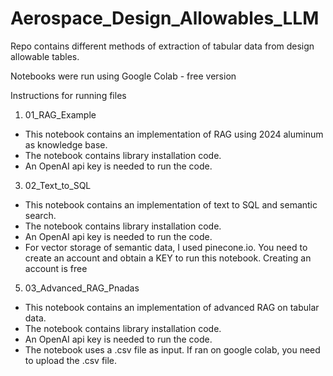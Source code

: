 # Aerospace_Design_Allowables_LLM
Repo contains different methods of extraction of tabular data from design allowable tables.

Notebooks were run using Google Colab - free version


Instructions for running files

1) 01_RAG_Example
- This notebook contains an implementation of RAG using 2024 aluminum as knowledge base.
- The notebook contains library installation code. 
- An OpenAI api key is needed to run the code.
  
3) 02_Text_to_SQL
- This notebook contains an implementation of text to SQL and semantic search.
- The notebook contains library installation code. 
- An OpenAI api key is needed to run the code.
- For vector storage of semantic data, I used pinecone.io. You need to create an account and obtain a KEY to run this notebook. Creating an account is free

5) 03_Advanced_RAG_Pnadas
- This notebook contains an implementation of advanced RAG on tabular data.
- The notebook contains library installation code.
- An OpenAI api key is needed to run the code.
- The notebook uses a .csv file as input. If ran on google colab, you need to upload the .csv file.
